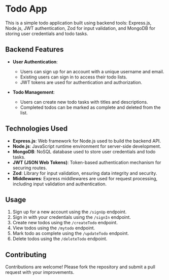 
# Todo App

This is a simple todo application built using backend tools: Express.js, Node.js, JWT authentication, Zod for input validation, and MongoDB for storing user credentials and todo tasks.

## Backend Features

- **User Authentication**:
  - Users can sign up for an account with a unique username and email.
  - Existing users can sign in to access their todo lists.
  - JWT tokens are used for authentication and authorization.

- **Todo Management**:
  - Users can create new todo tasks with titles and descriptions.
  - Completed todos can be marked as complete and deleted from the list.

## Technologies Used

- **Express.js**: Web framework for Node.js used to build the backend API.
- **Node.js**: JavaScript runtime environment for server-side development.
- **MongoDB**: NoSQL database used to store user credentials and todo tasks.
- **JWT (JSON Web Tokens)**: Token-based authentication mechanism for securing routes.
- **Zod**: Library for input validation, ensuring data integrity and security.
- **Middlewares**: Express middlewares are used for request processing, including input validation and authentication.


## Usage

1. Sign up for a new account using the `/signUp` endpoint.
2. Sign in with your credentials using the `/signIn` endpoint.
3. Create new todos using the `/createTodo` endpoint.
4. View todos using the ` /mytodo ` endpoint.
5. Mark todo as complete using the ` /updateTodo ` endpoint.
6. Delete todos using the ` /deleteTodo ` endpoint.

## Contributing

Contributions are welcome! Please fork the repository and submit a pull request with your improvements.
